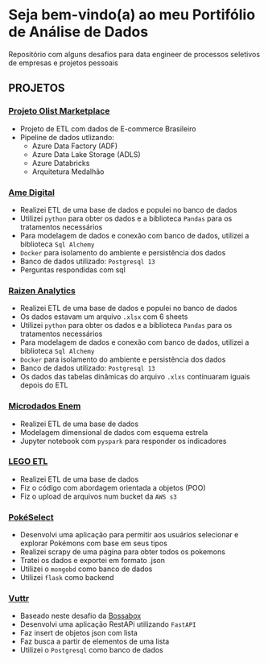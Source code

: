 # Seja bem-vindo(a) ao meu Portifólio de Análise de Dados

Repositório com alguns desafios para data engineer de processos seletivos de empresas e projetos pessoais

## **PROJETOS**

### **[Projeto Olist Marketplace](/olist-marketplace/)**
* Projeto de ETL com dados de E-commerce Brasileiro
* Pipeline de dados utlizando:
    - Azure Data Factory (ADF)
    - Azure Data Lake Storage (ADLS)
    - Azure Databricks
    - Arquitetura Medalhão

### **[Ame Digital](/ame_digital)**
* Realizei ETL de uma base de dados e populei no banco de dados
* Utilizei ``python`` para obter os dados e a biblioteca ``Pandas`` para os tratamentos necessários
* Para modelagem de dados e conexão com banco de dados, utilizei a biblioteca ``Sql Alchemy``
* ``Docker`` para isolamento do ambiente e persistência dos dados
* Banco de dados utilizado: ``Postgresql 13``
* Perguntas respondidas com sql

### **[Raizen Analytics](/raizen_analytics)**
* Realizei ETL de uma base de dados e populei no banco de dados
* Os dados estavam um arquivo ``.xlsx`` com 6 sheets
* Utilizei ``python`` para obter os dados e a biblioteca ``Pandas`` para os tratamentos necessários
* Para modelagem de dados e conexão com banco de dados, utilizei a biblioteca ``Sql Alchemy``
* ``Docker`` para isolamento do ambiente e persistência dos dados
* Banco de dados utilizado: ``Postgresql 13``
* Os dados das tabelas dinâmicas do arquivo ``.xlxs`` continuaram iguais depois do ETL

### **[Microdados Enem](/microdados_enem)**
* Realizei ETL de uma base de dados
* Modelagem dimensional de dados com esquema estrela
* Jupyter notebook com ``pyspark`` para responder os indicadores

### **[LEGO ETL](/lego)**
* Realizei ETL de uma base de dados
* Fiz o código com abordagem orientada a objetos (POO)
* Fiz o upload de arquivos num bucket da ``AWS s3``

### **[PokéSelect](/pokemon/)**
* Desenvolvi uma aplicação para permitir aos usuários selecionar e explorar Pokémons com base em seus tipos
* Realizei scrapy de uma página para obter todos os pokemons
* Tratei os dados e exportei em formato .json
* Utilizei o ``mongobd`` como banco de dados
* Utilizei ``flask`` como backend

### **[Vuttr](/vuttr/)**
* Baseado neste desafio da [Bossabox](https://bossabox.notion.site/Back-end-0b2c45f1a00e4a849eefe3b1d57f23c6)
* Desenvolvi uma aplicação RestAPi utilizando `FastAPI`
* Faz insert de objetos json com lista
* Faz busca a partir de elementos de uma lista
* Utilizei o `Postgresql` como banco de dados